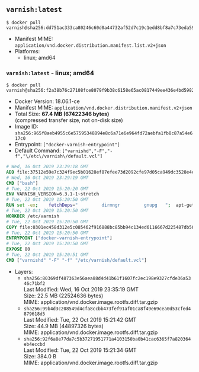 ## `varnish:latest`

```console
$ docker pull varnish@sha256:dd751ac333ca80246c60d0a44732af52d7c19c1edd8bf8a7c73eda590e9f21e4
```

-	Manifest MIME: `application/vnd.docker.distribution.manifest.list.v2+json`
-	Platforms:
	-	linux; amd64

### `varnish:latest` - linux; amd64

```console
$ docker pull varnish@sha256:f2a38b76c27108fce8079f9b38c6158e65ac0817449ee436e4bd598238737a21
```

-	Docker Version: 18.06.1-ce
-	Manifest MIME: `application/vnd.docker.distribution.manifest.v2+json`
-	Total Size: **67.4 MB (67422346 bytes)**  
	(compressed transfer size, not on-disk size)
-	Image ID: `sha256:965f8aeb4955c6e57595348894e8c6a71e6e964fd72aebfa1fb8c87a54e617c0`
-	Entrypoint: `["docker-varnish-entrypoint"]`
-	Default Command: `["varnishd","-F","-f","\/etc\/varnish\/default.vcl"]`

```dockerfile
# Wed, 16 Oct 2019 23:29:18 GMT
ADD file:37512e59e7c324f9ec5b01628ef87efee73d2092cfe97d05ca949dc3528e4c2a in / 
# Wed, 16 Oct 2019 23:29:19 GMT
CMD ["bash"]
# Tue, 22 Oct 2019 15:20:20 GMT
ENV VARNISH_VERSION=6.3.1-1~stretch
# Tue, 22 Oct 2019 15:20:50 GMT
RUN set -ex; 	fetchDeps=" 		dirmngr 		gnupg 	"; 	apt-get update; 	apt-get install -y --no-install-recommends apt-transport-https ca-certificates $fetchDeps; 	key=920A8A7AA7120A8604BCCD294A42CD6EB810E55D; 	export GNUPGHOME="$(mktemp -d)"; 	gpg --batch --keyserver http://ha.pool.sks-keyservers.net/ --recv-keys $key; 	gpg --batch --export export $key > /etc/apt/trusted.gpg.d/varnish.gpg; 	gpgconf --kill all; 	rm -rf $GNUPGHOME; 	echo deb https://packagecloud.io/varnishcache/varnish63/debian/ stretch main > /etc/apt/sources.list.d/varnish.list; 	apt-get update; 	apt-get install -y --no-install-recommends varnish=$VARNISH_VERSION; 	apt-get purge -y --auto-remove -o APT::AutoRemove::RecommendsImportant=false $fetchDeps; 	rm -rf /var/lib/apt/lists/*
# Tue, 22 Oct 2019 15:20:50 GMT
WORKDIR /etc/varnish
# Tue, 22 Oct 2019 15:20:50 GMT
COPY file:0301ec458d312e5c085462f916888bc85bb94c134ed6116667d225487db56cac in /usr/local/bin/ 
# Tue, 22 Oct 2019 15:20:50 GMT
ENTRYPOINT ["docker-varnish-entrypoint"]
# Tue, 22 Oct 2019 15:20:50 GMT
EXPOSE 80
# Tue, 22 Oct 2019 15:20:51 GMT
CMD ["varnishd" "-F" "-f" "/etc/varnish/default.vcl"]
```

-	Layers:
	-	`sha256:80369df487363e56aea88d4d41b61f1607fc2ec198e9327cfde36a5346c71bf2`  
		Last Modified: Wed, 16 Oct 2019 23:35:19 GMT  
		Size: 22.5 MB (22524636 bytes)  
		MIME: application/vnd.docker.image.rootfs.diff.tar.gzip
	-	`sha256:99b4d3c208549d4cfa8ccbb473fef91af01ca8f49e69cea0d53cfed4879618d5`  
		Last Modified: Tue, 22 Oct 2019 15:21:42 GMT  
		Size: 44.9 MB (44897326 bytes)  
		MIME: application/vnd.docker.image.rootfs.diff.tar.gzip
	-	`sha256:92f6a8e77da7c5b37271951771a4103150ba0b41cac6365f7a820364eb4eccbd`  
		Last Modified: Tue, 22 Oct 2019 15:21:34 GMT  
		Size: 384.0 B  
		MIME: application/vnd.docker.image.rootfs.diff.tar.gzip
